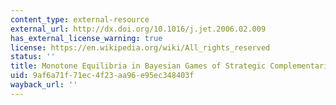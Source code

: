 ```yaml
---
content_type: external-resource
external_url: http://dx.doi.org/10.1016/j.jet.2006.02.009
has_external_license_warning: true
license: https://en.wikipedia.org/wiki/All_rights_reserved
status: ''
title: Monotone Equilibria in Bayesian Games of Strategic Complementarities
uid: 9af6a71f-71ec-4f23-aa96-e95ec348403f
wayback_url: ''
---
```

